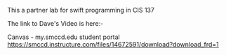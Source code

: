 This a partner lab for swift programming in CIS 137

The link to Dave's Video is here:-

Canvas - my.smccd.edu student portal
https://smccd.instructure.com/files/14672591/download?download_frd=1


